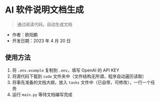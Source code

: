 # AI 软件说明文档生成

> 通过阅读代码，自动生成文档

- 作者：欧阳鹏
- 开发日期：2023 年 4 月 20 日

## 使用方法

1. 将 `.env.example` 复制到 `.env`，填写 OpenAI 的 API KEY
2. 将源代码下载到 `code` 文件夹中（文件结构无所谓，程序自动遍历读取）
3. 将事先准备的文档大纲，放入 `tasks` 文件中（已自带，可修改），一行一个任务
4. 运行 `main.py` 等待文档编写完成
